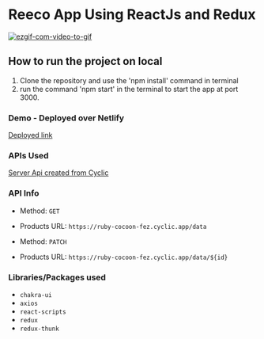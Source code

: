 # Reeco App Using ReactJs and Redux

<a href="https://imgbb.com/"><img src="https://i.ibb.co/ftxPpm8/ezgif-com-video-to-gif.gif" alt="ezgif-com-video-to-gif" border="0"></a>
## How to run the project on local
1. Clone the repository and use the 'npm install' command in terminal
2. run the command 'npm start' in the terminal to start the app at port 3000.

### Demo - Deployed over Netlify 
[Deployed link](reeco-app-by-omkar.netlify.app)

### APIs Used
[Server Api created from Cyclic](https://ruby-cocoon-fez.cyclic.app)

### API Info
* Method: `GET`
* Products URL: `https://ruby-cocoon-fez.cyclic.app/data`

* Method: `PATCH`
* Products URL: `https://ruby-cocoon-fez.cyclic.app/data/${id}`

### Libraries/Packages used
* `chakra-ui`
* `axios`
* `react-scripts`
* `redux`
* `redux-thunk`
